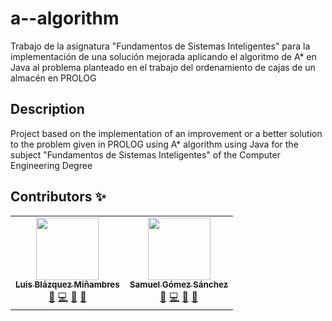 # a--algorithm
Trabajo de la asignatura "Fundamentos de Sistemas Inteligentes" para la implementación de una solución mejorada aplicando el algoritmo de A* en Java al problema planteado en el trabajo del ordenamiento de cajas de un almacén en PROLOG

## Description
Project based on the implementation of an improvement or a better solution to the problem given in PROLOG using A* algorithm using Java for the subject "Fundamentos de Sistemas Inteligentes" of the Computer Engineering Degree

## Contributors ✨
<!-- ALL-CONTRIBUTORS-LIST:START - Do not remove or modify this section -->
<!-- prettier-ignore-start -->
<!-- markdownlint-disable -->
<table>
  <tr>
    <td align="center"><a href="https://github.com/luisblazquezm"><img src="https://avatars0.githubusercontent.com/u/40697133?s=460&u=82f3e7d01e88b27ea481e57791fa62c9d519d2ac&v=4" width="100px;" alt=""/><br /><sub><b>Luis Blázquez Miñambres</b></sub></a><br /><a href="https://github.com/all-contributors/all-contributors/commits?author=luisblazquezm" title="Documentation">📖</a> <a href="https://github.com/all-contributors/all-contributors/pulls?q=is%3Apr+reviewed-by%3Ajfmengels" title="Code">💻</a> <a href="#tool-luisblazquezm" title="Tools">🔧</a> <a href="#ideas-luisblazquezm" title="Ideas, Planning, & Feedback">🤔</a></td>
    <td align="center"><a href="https://github.com/mr-hydden"><img src="https://avatars1.githubusercontent.com/u/28055774?s=460&u=01e8b4c9974d9d54720f9372a06a4e24fa726e2d&v=4" width="100px;" alt=""/><br /><sub><b>Samuel Gómez Sánchez</b></sub></a><br /> <a href="https://github.com/all-contributors/all-contributors/commits?author=mr-hydden" title="Documentation">📖</a> <a href="https://github.com/all-contributors/all-contributors/commits?author=mr-hydden" title="Code">💻</a> <a href="#tool-mr-hydden" title="Tools">🔧</a> <a href="#ideas-mr-hydden" title="Ideas, Planning, & Feedback">🤔</a></td>
  </tr>

